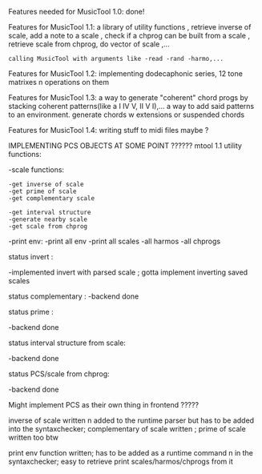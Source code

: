 Features needed for MusicTool 1.0: 
    done! 

Features for MusicTool 1.1: 
    a library of utility functions , retrieve inverse of scale, add a note to a scale , check if a chprog can be built from a scale , retrieve scale from chprog, do vector of scale ,... 

    calling MusicTool with arguments like -read -rand -harmo,...


Features for MusicTool 1.2: 
    implementing dodecaphonic series, 12 tone matrixes n operations on them 

Features for MusicTool 1.3: 
    a way to generate "coherent" chord progs by stacking coherent patterns(like a I IV V, II V I),...
    a way to add said patterns to an environment.
    generate chords w extensions or suspended chords

Features for MusicTool 1.4: 
    writing stuff to midi files maybe ? 




IMPLEMENTING PCS OBJECTS AT SOME POINT ??????
mtool 1.1 utility functions: 


-scale functions: 

    -get inverse of scale 
    -get prime of scale 
    -get complementary scale 
    
    -get interval structure
    -generate nearby scale 
    -get scale from chprog 

-print env: 
    -print all env 
    -print all scales
    -all harmos
    -all chprogs 


status invert : 

-implemented invert with parsed scale ; gotta implement inverting saved scales 

status complementary : 
-backend done 


status prime : 

-backend done

status interval structure from scale: 

-backend done 

status PCS/scale from chprog: 

-backend done


Might implement PCS as their own thing in frontend ?????


inverse of scale written n added to the runtime parser but has to be added into the syntaxchecker; 
complementary of scale written ; prime of scale written too btw


print env function written; has to be added as a runtime command n in the syntaxchecker; 
easy to retrieve print scales/harmos/chprogs from it